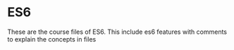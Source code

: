 # ES6
These are the course files of ES6. This include es6 features with comments to explain the concepts in files
